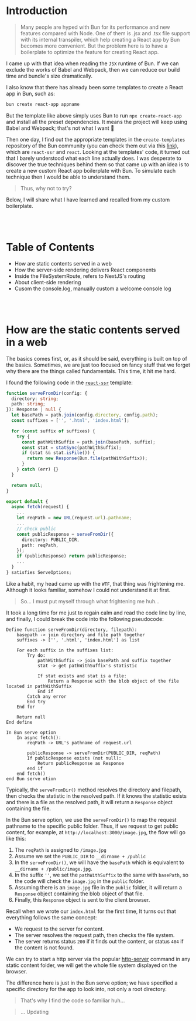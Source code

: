 # Introduction

> Many people are hyped with Bun for its performance and new features compared with
> Node. One of them is .jsx and .tsx file support with its internal transpiler, which help creating a React app by Bun becomes more convenient. But the problem here is to have a
> boilerplate to optimize the feature for creating React app.

I came up with that idea when reading the `JSX` runtime of Bun. If we can exclude the works of Babel and Webpack, then we can reduce our build time and bundle's size dramatically.

I also know that there has already been some templates to create a React app in Bun, such as:

```bash
bun create react-app appname
```

But the template like above simply uses Bun to run `npx create-react-app` and install all
the preset dependencies. It means the project will keep using Babel and Webpack; that's not
what I want 🙁

Then one day, I find out the appropriate templates in the `create-templates` repository of
the Bun community (you can check them out via this [link](https://github.com/bun-community/create-templates)), which are `react-ssr` and
`react`. Looking at the templates' code, it turned out that I barely understood what each line
actually does. I was desperate to discover the true techniques behind them so that came
up with an idea is to create a new custom React app boilerplate with Bun. To simulate
each technique then I would be able to understand them.

> Thus, why not to try?

Below, I will share what I have learned and recalled from my custom boilerplate.

<br><br>

# Table of Contents

- How are static contents served in a web
- How the server-side rendering delivers React components
- Inside the FileSystemRoute, refers to NextJS's routing
- About client-side rendering
- Cusom the console.log, manually custom a welcome console log

<br><br>

# How are the static contents served in a web

The basics comes first, or, as it should be said, everything is built on top of the basics. 
Sometimes, we are just too focused on fancy stuff that we forget why there are the 
things called fundamentals.  This time, it hit me hard.

I found the following code in the [`react-ssr`](https://github.com/bun-community/create-templates/blob/main/react-ssr/dev.tsx) template:

```ts
function serveFromDir(config: {
  directory: string;
  path: string;
}): Response | null {
  let basePath = path.join(config.directory, config.path);
  const suffixes = ['', '.html', 'index.html'];

  for (const suffix of suffixes) {
    try {
      const pathWithSuffix = path.join(basePath, suffix);
      const stat = statSync(pathWithSuffix);
      if (stat && stat.isFile()) {
        return new Response(Bun.file(pathWithSuffix));
      }
    } catch (err) {}
  }

  return null;
}

export default {
  async fetch(request) {
	...
	let reqPath = new URL(request.url).pathname;
	...
	// check public
    const publicResponse = serveFromDir({
      directory: PUBLIC_DIR,
      path: reqPath,
    });
    if (publicResponse) return publicResponse;
    ...
  }
} satisfies ServeOptions;
```

Like a habit, my head came up with the `WTF`, that thing was frightening me. Although 
it looks familiar, somehow I could not understand it at first.

> So... I must put myself through what frightening me huh...

It took a long time for me just to regain calm and read the code line by line, and finally,
I could break the code into the following pseudocode:

```
Define function serveFromDir(directory, filepath):
	basepath -> join directory and file path together
	suffixes -> ['', '.html', 'index.html'] as list

	For each suffix in the suffixes list:
		Try do:
			pathWithSuffix -> join basePath and suffix together
			stat -> get pathWithSuffix's statistic

			If stat exists and stat is a file:
				Return a Response with the blob object of the file located in pathWithSuffix
			End if
		Catch any error
		End try
	End for

	Return null
End define

In Bun serve option
	In async fetch():
		reqPath -> URL's pathname of request.url

		publicResponse -> serveFromDir(PUBLIC_DIR, reqPath)
		If publicResponse exists (not null):
			Return publicResponse as Response
		end if
	end fetch()
end Bun serve otion
```

Typically, the `serveFromDir()` method resolves the directory and filepath, then
checks the statistic in the resolved path. If it knows the statistic exists and
there is a file as the resolved path, it will return a `Response` object containing the 
file.

In the Bun serve option, we use the `serveFromDir()` to map the request pathname to 
the specific public folder. Thus, if we request to get public content, for 
example, at `http://localhost:3000/image.jpg`, the flow will go like this:

1. The `reqPath` is assigned to `/image.jpg`
2. Assume we set the `PUBLIC_DIR` to `__dirname + /public`
3. In the `serveFromDir()`, we will have the `basePath` which is equivalent to 
	`__dirname + /public/image.jpg`.
4. In the suffix `''`, we set the `pathWithSuffix` to the same with `basePath`,
	so the code will check the `image.jpg` in the `public` folder.
5. Assuming there is an `image.jpg` file in the `public` folder, it will return a `Response`
	object containing the blob object of that file.
6. Finally, this `Response` object is sent to the client browser.

Recall when we wrote our `index.html` for the first time, It turns out that everything follows the same concept:
- We request to the server for content.
- The server resolves the request path, then checks the file system.
- The server returns status `200` if it finds out the content, or status `404` if the content
	is not found.

We can try to start a http server via the popular [http-server](https://www.npmjs.com/package/http-server)
command in any static content folder, we will get the whole file system displayed on
the browser.

The difference here is just in the Bun serve option; we have specified a specific 
directory for the app to look into, not only a root directory.

> That's why I find the code so familiar huh...

> ... Updating

<br><br>